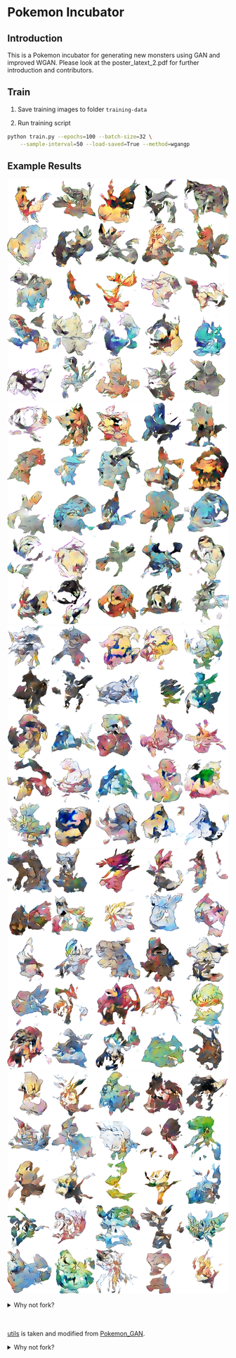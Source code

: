 # Pokemon Incubator

## Introduction
This is a Pokemon incubator for generating new monsters using GAN and improved WGAN. Please look at the poster_latext_2.pdf for further introduction and contributors.

## Train

1. Save training images to folder `training-data`

2. Run training script

```bash
python train.py --epochs=100 --batch-size=32 \
    --sample-interval=50 --load-saved=True --method=wgangp
```

## Example Results

![epoch_850](examples/epoch_850.png)
![epoch_1300](examples/epoch_1300.png)
![epoch_6600](examples/epoch_6600.png)
![epoch_7450](examples/epoch_7450.png)
![epoch_17400](examples/epoch_17400.png)


<details>
<summary>Why not fork?</summary>
It's a great repo to fork and start with, but there are too many GAN implementations that we are not going
to use. So we copied the code we need and modified them for our training sets.
</details><br/><br/>

[utils](utils.py) is taken and modified from 
[Pokemon_GAN](https://github.com/llSourcell/Pokemon_GAN/blob/master/utils.py).

<details>
<summary>Why not fork?</summary>
Again, a great repo that taught us a lot, but we wanted to try different algorithms to train our data.
</details>
